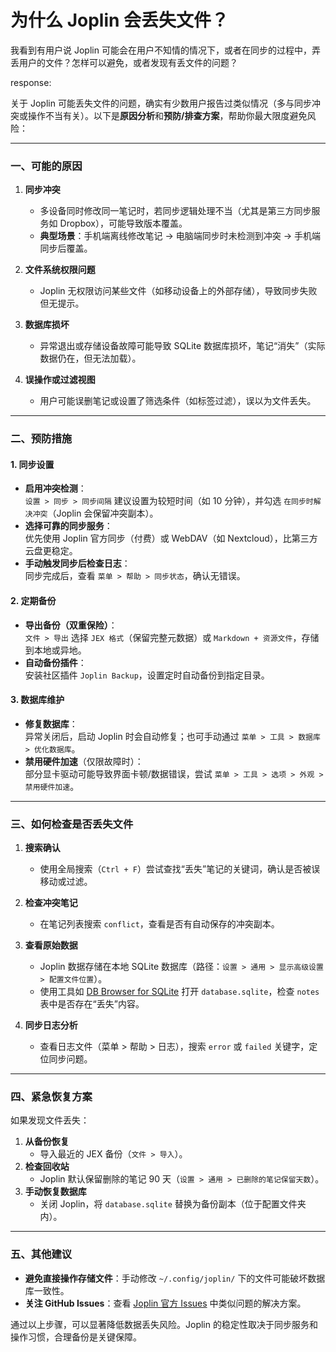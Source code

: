 

# 为什么 Joplin 会丢失文件？

我看到有用户说 Joplin 可能会在用户不知情的情况下，或者在同步的过程中，弄丢用户的文件？怎样可以避免，或者发现有丢文件的问题？

response:

关于 Joplin 可能丢失文件的问题，确实有少数用户报告过类似情况（多与同步冲突或操作不当有关）。以下是**原因分析**和**预防/排查方案**，帮助你最大限度避免风险：

---

### **一、可能的原因**
1. **同步冲突**  
   - 多设备同时修改同一笔记时，若同步逻辑处理不当（尤其是第三方同步服务如 Dropbox），可能导致版本覆盖。
   - **典型场景**：手机端离线修改笔记 → 电脑端同步时未检测到冲突 → 手机端同步后覆盖。

2. **文件系统权限问题**  
   - Joplin 无权限访问某些文件（如移动设备上的外部存储），导致同步失败但无提示。

3. **数据库损坏**  
   - 异常退出或存储设备故障可能导致 SQLite 数据库损坏，笔记“消失”（实际数据仍在，但无法加载）。

4. **误操作或过滤视图**  
   - 用户可能误删笔记或设置了筛选条件（如标签过滤），误以为文件丢失。

---

### **二、预防措施**
#### **1. 同步设置**
- **启用冲突检测**：  
  `设置 > 同步 > 同步间隔` 建议设置为较短时间（如 10 分钟），并勾选 `在同步时解决冲突`（Joplin 会保留冲突副本）。
- **选择可靠的同步服务**：  
  优先使用 Joplin 官方同步（付费）或 WebDAV（如 Nextcloud），比第三方云盘更稳定。
- **手动触发同步后检查日志**：  
  同步完成后，查看 `菜单 > 帮助 > 同步状态`，确认无错误。

#### **2. 定期备份**
- **导出备份（双重保险）**：  
  `文件 > 导出` 选择 `JEX 格式`（保留完整元数据）或 `Markdown + 资源文件`，存储到本地或异地。
- **自动备份插件**：  
  安装社区插件 `Joplin Backup`，设置定时自动备份到指定目录。

#### **3. 数据库维护**
- **修复数据库**：  
  异常关闭后，启动 Joplin 时会自动修复；也可手动通过 `菜单 > 工具 > 数据库 > 优化数据库`。
- **禁用硬件加速**（仅限故障时）：  
  部分显卡驱动可能导致界面卡顿/数据错误，尝试 `菜单 > 工具 > 选项 > 外观 > 禁用硬件加速`。

---

### **三、如何检查是否丢失文件**
1. **搜索确认**  
   - 使用全局搜索（`Ctrl + F`）尝试查找“丢失”笔记的关键词，确认是否被误移动或过滤。

2. **检查冲突笔记**  
   - 在笔记列表搜索 `conflict`，查看是否有自动保存的冲突副本。

3. **查看原始数据**  
   - Joplin 数据存储在本地 SQLite 数据库（路径：`设置 > 通用 > 显示高级设置 > 配置文件位置`）。  
   - 使用工具如 [DB Browser for SQLite](https://sqlitebrowser.org/) 打开 `database.sqlite`，检查 `notes` 表中是否存在“丢失”内容。

4. **同步日志分析**  
   - 查看日志文件（菜单 > 帮助 > 日志），搜索 `error` 或 `failed` 关键字，定位同步问题。

---

### **四、紧急恢复方案**
如果发现文件丢失：
1. **从备份恢复**  
   - 导入最近的 JEX 备份（`文件 > 导入`）。
2. **检查回收站**  
   - Joplin 默认保留删除的笔记 90 天（`设置 > 通用 > 已删除的笔记保留天数`）。
3. **手动恢复数据库**  
   - 关闭 Joplin，将 `database.sqlite` 替换为备份副本（位于配置文件夹内）。

---

### **五、其他建议**
- **避免直接操作存储文件**：手动修改 `~/.config/joplin/` 下的文件可能破坏数据库一致性。
- **关注 GitHub Issues**：查看 [Joplin 官方 Issues](https://github.com/laurent22/joplin/issues) 中类似问题的解决方案。

通过以上步骤，可以显著降低数据丢失风险。Joplin 的稳定性取决于同步服务和操作习惯，合理备份是关键保障。